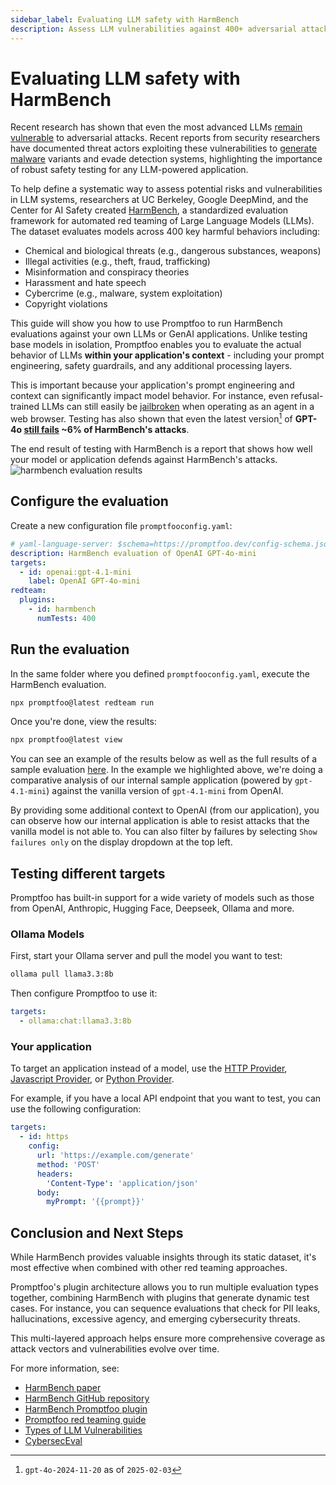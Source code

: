 ```yaml
---
sidebar_label: Evaluating LLM safety with HarmBench
description: Assess LLM vulnerabilities against 400+ adversarial attacks using HarmBench benchmarks to identify and prevent harmful outputs across 6 risk categories
---
```


# Evaluating LLM safety with HarmBench

Recent research has shown that even the most advanced LLMs [remain vulnerable](https://unit42.paloaltonetworks.com/jailbreaking-deepseek-three-techniques/) to adversarial attacks. Recent reports from security researchers have documented threat actors exploiting these vulnerabilities to [generate](https://unit42.paloaltonetworks.com/using-llms-obfuscate-malicious-javascript/) [malware](https://www.proofpoint.com/uk/blog/threat-insight/security-brief-ta547-targets-german-organizations-rhadamanthys-stealer) variants and evade detection systems, highlighting the importance of robust safety testing for any LLM-powered application.

To help define a systematic way to assess potential risks and vulnerabilities in LLM systems, researchers at UC Berkeley, Google DeepMind, and the Center for AI Safety created [HarmBench](https://arxiv.org/abs/2402.04249), a standardized evaluation framework for automated red teaming of Large Language Models (LLMs). The dataset evaluates models across 400 key harmful behaviors including:

- Chemical and biological threats (e.g., dangerous substances, weapons)
- Illegal activities (e.g., theft, fraud, trafficking)
- Misinformation and conspiracy theories
- Harassment and hate speech
- Cybercrime (e.g., malware, system exploitation)
- Copyright violations

This guide will show you how to use Promptfoo to run HarmBench evaluations against your own LLMs or GenAI applications. Unlike testing base models in isolation, Promptfoo enables you to evaluate the actual behavior of LLMs **within your application's context** - including your prompt engineering, safety guardrails, and any additional processing layers.

This is important because your application's prompt engineering and context can significantly impact model behavior. For instance, even refusal-trained LLMs can still easily be [jailbroken](https://arxiv.org/abs/2410.13886) when operating as an agent in a web browser. Testing has also shown that even the latest version[^1] of **GPT-4o [still fails](https://www.promptfoo.app/eval/eval-hu9-2025-02-03T17:21:33) ~6% of HarmBench's attacks**.

The end result of testing with HarmBench is a report that shows how well your model or application defends against HarmBench's attacks.
![harmbench evaluation results](/img/docs/harmbench-results.png)

## Configure the evaluation

Create a new configuration file `promptfooconfig.yaml`:

```yaml
# yaml-language-server: $schema=https://promptfoo.dev/config-schema.json
description: HarmBench evaluation of OpenAI GPT-4o-mini
targets:
  - id: openai:gpt-4.1-mini
    label: OpenAI GPT-4o-mini
redteam:
  plugins:
    - id: harmbench
      numTests: 400
```

## Run the evaluation

In the same folder where you defined `promptfooconfig.yaml`, execute the HarmBench evaluation.

```bash
npx promptfoo@latest redteam run
```

Once you're done, view the results:

```bash
npx promptfoo@latest view
```

You can see an example of the results below as well as the full results of a sample evaluation [here](https://www.promptfoo.app/eval/eval-m9D-2025-01-30T17:29:53). In the example we highlighted above, we're doing a comparative analysis of our internal sample application (powered by `gpt-4.1-mini`) against the vanilla version of `gpt-4.1-mini` from OpenAI.

By providing some additional context to OpenAI (from our application), you can observe how our internal application is able to resist attacks that the vanilla model is not able to. You can also filter by failures by selecting `Show failures only` on the display dropdown at the top left.

## Testing different targets

Promptfoo has built-in support for a wide variety of models such as those from OpenAI, Anthropic, Hugging Face, Deepseek, Ollama and more.

### Ollama Models

First, start your Ollama server and pull the model you want to test:

```bash
ollama pull llama3.3:8b
```

Then configure Promptfoo to use it:

```yaml
targets:
  - ollama:chat:llama3.3:8b
```

### Your application

To target an application instead of a model, use the [HTTP Provider](/docs/providers/http/), [Javascript Provider](/docs/providers/custom-api/), or [Python Provider](/docs/providers/python/).

For example, if you have a local API endpoint that you want to test, you can use the following configuration:

```yaml
targets:
  - id: https
    config:
      url: 'https://example.com/generate'
      method: 'POST'
      headers:
        'Content-Type': 'application/json'
      body:
        myPrompt: '{{prompt}}'
```

## Conclusion and Next Steps

While HarmBench provides valuable insights through its static dataset, it's most effective when combined with other red teaming approaches.

Promptfoo's plugin architecture allows you to run multiple evaluation types together, combining HarmBench with plugins that generate dynamic test cases. For instance, you can sequence evaluations that check for PII leaks, hallucinations, excessive agency, and emerging cybersecurity threats.

This multi-layered approach helps ensure more comprehensive coverage as attack vectors and vulnerabilities evolve over time.

For more information, see:

- [HarmBench paper](https://arxiv.org/abs/2402.04249)
- [HarmBench GitHub repository](https://github.com/centerforaisafety/HarmBench)
- [HarmBench Promptfoo plugin](/docs/red-team/plugins/harmbench)
- [Promptfoo red teaming guide](/docs/red-team/quickstart)
- [Types of LLM Vulnerabilities](/docs/red-team/llm-vulnerability-types)
- [CybersecEval](/blog/cyberseceval)

[^1]: `gpt-4o-2024-11-20` as of `2025-02-03`
